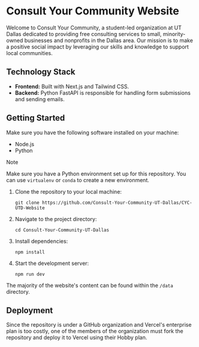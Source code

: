 # Consult Your Community Website

Welcome to Consult Your Community, a student-led organization at UT Dallas dedicated to providing free consulting services to small, minority-owned businesses and nonprofits in the Dallas area. Our mission is to make a positive social impact by leveraging our skills and knowledge to support local communities.

## Technology Stack

- **Frontend:** Built with Next.js and Tailwind CSS. 
- **Backend:** Python FastAPI is responsible for handling form submissions and sending emails.

## Getting Started

Make sure you have the following software installed on your machine:

-   Node.js
-   Python

> [!NOTE]  
> Make sure you have a Python environment set up for this repository. You can use `virtualenv` or `conda` to create a new environment.

1. Clone the repository to your local machine:
   ```
   git clone https://github.com/Consult-Your-Community-UT-Dallas/CYC-UTD-Website
   ```

2. Navigate to the project directory:
   ```
   cd Consult-Your-Community-UT-Dallas
   ```

3. Install dependencies:
   ```
   npm install
   ```

4. Start the development server:
   ```
   npm run dev
   ```

The majority of the website's content can be found within the `/data` directory.

## Deployment

Since the repository is under a GitHub organization and Vercel's enterprise plan is too costly, one of the members of the organization must fork the repository and deploy it to Vercel using their Hobby plan.